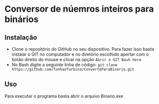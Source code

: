 # Conversor de núemros inteiros para binários
## Instalação
  - Clone o repositório do GitHub no seu dispositivo. Para fazer isso basta instalar o GIT no computador
  e no diretório escolhido apertar com o botão direito do mouse e clicar na opção `Abrir o GIT Bash here`
  - No Bash digite a seguinte linha de código:
  ``` git clone https://github.com/TonhaoTurbina/ConverteParaBinario.git ```

## Uso
  Para executar o programa basta abrir o arquivo Binario.exe

